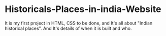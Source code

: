 # Historicals-Places-in-india-Website

 It is my first project in HTML, CSS to be done, and It's all about "Indian historical places".
 And It's details of when it is built and who.
